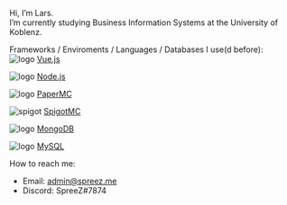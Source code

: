 Hi, I’m Lars.<br>
I’m currently studying Business Information Systems at the University of Koblenz.


Frameworks / Enviroments / Languages / Databases I use(d before):<br>
![logo](https://user-images.githubusercontent.com/81811618/179025040-b11717af-a27a-4a68-8184-fc843c49f5f8.png)
[Vue.js](https://vuejs.org)

![logo](https://user-images.githubusercontent.com/81811618/179025282-70c56b74-494c-43b1-a08f-9a32e7a539e6.svg)
[Node.js](https://nodejs.org)

![logo](https://user-images.githubusercontent.com/81811618/179025892-ac7ff4d0-4e39-49a5-ba94-d37e6c5e141a.png)
[PaperMC](https://papermc.io)

![spigot](https://user-images.githubusercontent.com/81811618/179028289-a05ba66d-4fdc-4e54-b1ba-c89a21be40ed.png)
[SpigotMC](https://spigotmc.org)

![logo](https://user-images.githubusercontent.com/81811618/179026450-d5f46b71-8716-4aad-8c00-9b66142dcbee.png)
[MongoDB](https://mongodb.com)

![logo](https://user-images.githubusercontent.com/81811618/179026648-801f005e-9c58-4788-b137-97b27c21efa9.png)
[MySQL](https://mysql.com)

How to reach me:

  - Email: admin@spreez.me
  - Discord: SpreeZ#7874
